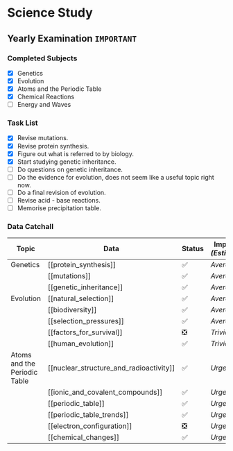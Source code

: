 # Science Study
## Yearly Examination `IMPORTANT`
### Completed Subjects
- [x] Genetics
- [x] Evolution
- [x] Atoms and the Periodic Table
- [x] Chemical Reactions
- [ ] Energy and Waves
### Task List
- [x] Revise mutations.
- [x] Revise protein synthesis.
- [x] Figure out what is referred to by biology.
- [x] Start studying genetic inheritance.
- [ ] Do questions on genetic inheritance.
- [ ] Do the evidence for evolution, does  not seem like a useful topic right now.
- [ ] Do a final revision of evolution.
- [ ] Revise acid - base reactions.
- [ ] Memorise precipitation  table.
### Data Catchall
| Topic                        | Data                                    | Status | Importance *(Estimations)* |
| ---------------------------- | --------------------------------------- | ------ | -------------------------- |
| Genetics                     | [[protein_synthesis]]                   | ✅     | *Average*                  |
|                              | [[mutations]]                           | ✅     | *Average*                  |
|                              | [[genetic_inheritance]]                 | ✅     | *Average*                  |
| Evolution                    | [[natural_selection]]                   | ✅     | *Average*                  |
|                              | [[biodiversity]]                        | ✅     | *Average*                  |
|                              | [[selection_pressures]]                 | ✅     | *Average*                  |
|                              | [[factors_for_survival]]                | ❎     | *Trivial*                  |
|                              | [[human_evolution]]                     | ✅     | *Trivial*                  |
| Atoms and the Periodic Table | [[nuclear_structure_and_radioactivity]] | ✅     | *Urgent*                   |
|                              | [[ionic_and_covalent_compounds]]        | ✅     | *Urgent*                   |
|                              | [[periodic_table]]                      | ✅     | *Urgent*                   |
|                              | [[periodic_table_trends]]               | ✅     | *Urgent*                   |
|                              | [[electron_configuration]]              | ❎     | *Urgent*                   |
|                              | [[chemical_changes]]                    | ✅     | *Urgent*                   |
